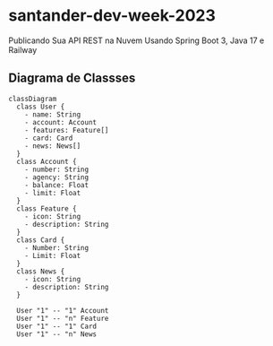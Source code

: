 # santander-dev-week-2023
Publicando Sua API REST na Nuvem Usando Spring Boot 3, Java 17 e Railway

## Diagrama de Classses

~~~mermaid
classDiagram
  class User {
    - name: String
    - account: Account
    - features: Feature[]
    - card: Card
    - news: News[]
  }
  class Account {
    - number: String
    - agency: String
    - balance: Float
    - limit: Float
  }
  class Feature {
    - icon: String
    - description: String
  }
  class Card {
    - Number: String
    - Limit: Float
  }
  class News {
    - icon: String
    - description: String
  }

  User "1" -- "1" Account
  User "1" -- "n" Feature
  User "1" -- "1" Card
  User "1" -- "n" News
~~~
